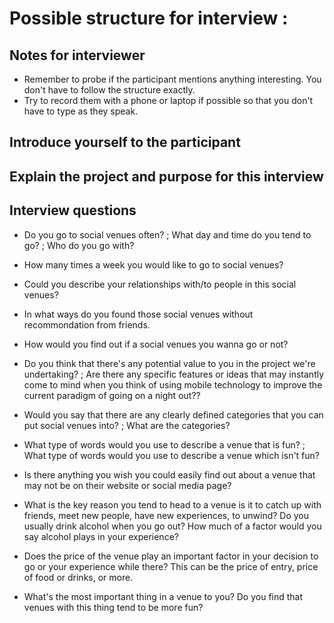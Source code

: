 # Possible structure for interview :

## Notes for interviewer
- Remember to probe if the participant mentions anything interesting. You don't have to follow the structure exactly.
- Try to record them with a phone or laptop if possible so that you don't have to type as they speak.

## Introduce yourself to the participant

## Explain the project and purpose for this interview

## Interview questions

- Do you go to social venues often? ; What day and time do you tend to go? ; Who do you go with?

- How many times a week you would like to go to social venues? 

- Could you describe your relationships with/to people in this social venues?

- In what ways do you found those social venues without recommondation from friends.

- How would you find out if a social venues you wanna go or not?

- Do you think that there's any potential value to you in the project we're undertaking? ; Are there any specific features or ideas that may instantly come to mind when you think of using mobile technology to improve the current paradigm of going on a night out??

- Would you say that there are any clearly defined categories that you can put social venues into? ; What are the categories?

- What type of words would you use to describe a venue that is fun? ; What type of words would you use to describe a venue which isn't fun?

- Is there anything you wish you could easily find out about a venue that may not be on their website or social media page?

- What is the key reason you tend to head to a venue is it to catch up with friends, meet new people, have new experiences, to unwind? Do you usually drink alcohol when you go out? How much of a factor would you say alcohol plays in your experience?

- Does the price of the venue play an important factor in your decision to go or your experience while there? This can be the price of entry, price of food or drinks, or more.

- What's the most important thing in a venue to you? Do you find that venues with this thing tend to be more fun?
